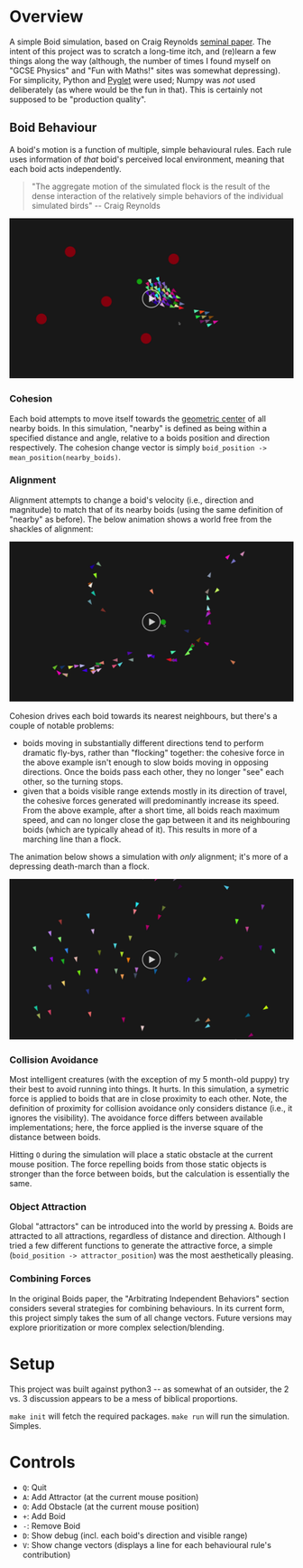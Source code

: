 # Overview #

A simple Boid simulation, based on Craig Reynolds [seminal paper](http://www.cs.toronto.edu/~dt/siggraph97-course/cwr87/).
The intent of this project was to scratch a long-time itch, and (re)learn a few things along the way (although, the number of times I found myself on "GCSE Physics" and "Fun with Maths!" sites was somewhat depressing). For simplicity, Python and [Pyglet](https://bitbucket.org/pyglet/pyglet/wiki/Home) were used; Numpy was *not* used deliberately (as where would be the fun in that). This is certainly not supposed to be "production quality".

## Boid Behaviour ##

A boid's motion is a function of multiple, simple behavioural rules. Each rule uses information of _that_ boid's perceived local environment, meaning that each boid acts independently.

> "The aggregate motion of the simulated flock is the result of the dense interaction of the relatively simple behaviors of the individual simulated birds" -- Craig Reynolds

[![Boids demo](docs/boids-demo-thumbnail.jpg)](https://github.com/mdodsworth/pyglet-boids/raw/master/docs/boids-demo.mov)

### Cohesion ###

Each boid attempts to move itself towards the [geometric center](https://en.wikipedia.org/wiki/Centroid) of all nearby boids. In this simulation, "nearby" is defined as being within a specified distance and angle, relative to a boids position and direction respectively. The cohesion change vector is simply `boid_position -> mean_position(nearby_boids)`.

### Alignment ###

Alignment attempts to change a boid's velocity (i.e., direction and magnitude) to match that of its nearby boids (using the same definition of "nearby"
as before). The below animation shows a world free from the shackles of alignment:

[![cohesion only demo](docs/cohesion-only-thumbnail.jpg)](docs/cohesion-only.mov)

Cohesion drives each boid towards its nearest neighbours, but there's a couple of notable problems:

- boids moving in substantially different directions tend to perform dramatic fly-bys, rather than "flocking" together:
  the cohesive force in the above example isn't enough to slow boids moving in opposing directions. Once the boids pass
  each other, they no longer "see" each other, so the turning stops.
- given that a boids visible range extends mostly in its direction of travel, the cohesive forces generated will
  predominantly increase its speed. From the above example, after a short time, all boids reach maximum speed, and can no
  longer close the gap between it and its neighbouring boids (which are typically ahead of it). This results in more of
  a marching line than a flock.

The animation below shows a simulation with *only* alignment; it's more of a depressing death-march than a flock.

[![alignment only demo](docs/alignment-only-thumbnail.jpg)](docs/alignment-only.mov)

### Collision Avoidance ###

Most intelligent creatures (with the exception of my 5 month-old puppy) try their best to avoid running into things. It hurts. In this simulation, a symetric force is applied to boids that are in close proximity to each other. Note, the definition of proximity for collision avoidance only considers distance (i.e., it ignores the visibility). The avoidance force differs between available implementations; here, the force applied is the inverse square of the distance between boids.

Hitting `O` during the simulation will place a static obstacle at the current mouse position. The force repelling boids
from those static objects is stronger than the force between boids, but the calculation is essentially the same.

### Object Attraction ###

Global "attractors" can be introduced into the world by pressing `A`. Boids are attracted to all attractions, regardless
of distance and direction. Although I tried a few different functions to generate the attractive force, a simple
(`boid_position -> attractor_position`) was the most aesthetically pleasing.

### Combining Forces ###

In the original Boids paper, the "Arbitrating Independent Behaviors" section considers several strategies for combining
behaviours. In its current form, this project simply takes the sum of all change vectors. Future versions may explore
prioritization or more complex selection/blending.

# Setup #

This project was built against python3 -- as somewhat of an outsider, the 2 vs. 3 discussion appears to be a mess of biblical proportions.

`make init` will fetch the required packages. `make run` will run the simulation. Simples.

# Controls #

- `Q`: Quit
- `A`: Add Attractor (at the current mouse position)
- `O`: Add Obstacle (at the current mouse position)
- `+`: Add Boid
- `-`: Remove Boid
- `D`: Show debug (incl. each boid's direction and visible range)
- `V`: Show change vectors (displays a line for each behavioural rule's contribution)

